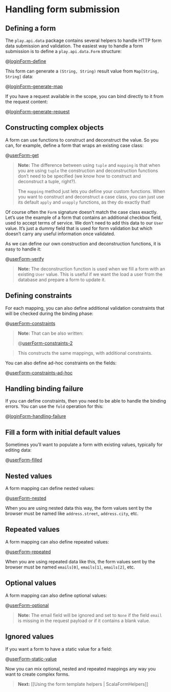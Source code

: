 # Handling form submission

## Defining a form

The `play.api.data` package contains several helpers to handle HTTP form data submission and validation. The easiest way to handle a form submission is to define a `play.api.data.Form` structure:

@[loginForm-define](code/ScalaForms.scala)


This form can generate a `(String, String)` result value from `Map[String, String]` data:

@[loginForm-generate-map](code/ScalaForms.scala)


If you have a request available in the scope, you can bind directly to it from the request content:

@[loginForm-generate-request](code/ScalaForms.scala)

## Constructing complex objects

A form can use functions to construct and deconstruct the value. So you can, for example, define a form that wraps an existing case class:

@[userForm-get](code/ScalaForms.scala)

> **Note:** The difference between using `tuple` and `mapping` is that when you are using `tuple` the construction and deconstruction functions don’t need to be specified (we know how to construct and deconstruct a tuple, right?). 
>
> The `mapping` method just lets you define your custom functions. When you want to construct and deconstruct a case class, you can just use its default `apply` and `unapply` functions, as they do exactly that!

Of course often the `Form` signature doesn’t match the case class exactly. Let’s use the example of a form that contains an additional checkbox field, used to accept terms of service. We don’t need to add this data to our `User` value. It’s just a dummy field that is used for form validation but which doesn’t carry any useful information once validated.

As we can define our own construction and deconstruction functions, it is easy to handle it:

@[userForm-verify](code/ScalaForms.scala)

> **Note:** The deconstruction function is used when we fill a form with an existing `User` value. This is useful if we want the load a user from the database and prepare a form to update it.

## Defining constraints

For each mapping, you can also define additional validation constraints that will be checked during the binding phase:

@[userForm-constraints](code/ScalaForms.scala)

> **Note:** That can be also written:
>
> @[userForm-constraints-2](code/ScalaForms.scala)

>
> This constructs the same mappings, with additional constraints.

You can also define ad-hoc constraints on the fields:

@[userForm-constraints-ad-hoc](code/ScalaForms.scala)


## Handling binding failure

If you can define constraints, then you need to be able to handle the binding errors. You can use the `fold` operation for this:

@[loginForm-handling-failure](code/ScalaForms.scala)

## Fill a form with initial default values

Sometimes you’ll want to populate a form with existing values, typically for editing data:

@[userForm-filled](code/ScalaForms.scala)


## Nested values

A form mapping can define nested values:

@[userForm-nested](code/ScalaForms.scala)

When you are using nested data this way, the form values sent by the browser must be named like `address.street`, `address.city`, etc.

## Repeated values

A form mapping can also define repeated values:

@[userForm-repeated](code/ScalaForms.scala)

When you are using repeated data like this, the form values sent by the browser must be named `emails[0]`, `emails[1]`, `emails[2]`, etc.

## Optional values

A form mapping can also define optional values:

@[userForm-optional](code/ScalaForms.scala)


> **Note:** The email field will be ignored and set to `None` if the field `email` is missing in the request payload or if it contains a blank value.

## Ignored values

If you want a form to have a static value for a field:

@[userForm-static-value](code/ScalaForms.scala)

Now you can mix optional, nested and repeated mappings any way you want to create complex forms.

> **Next:** [[Using the form template helpers | ScalaFormHelpers]]




